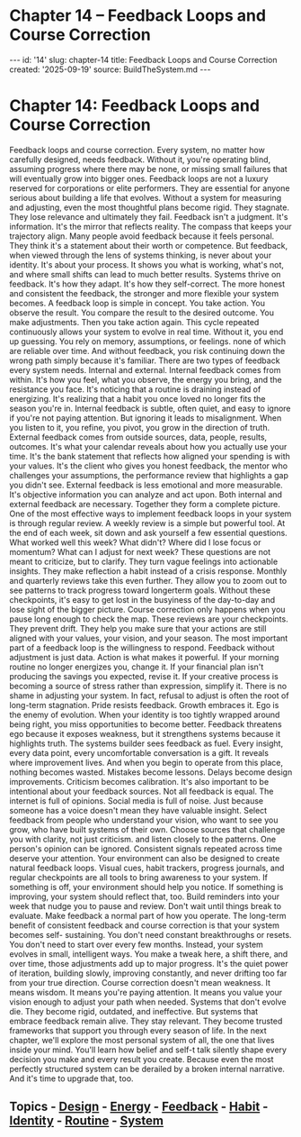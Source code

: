 # Chapter 14 – Feedback Loops and Course Correction

--- id: '14' slug: chapter-14 title: Feedback Loops and Course Correction created: '2025-09-19' source: BuildTheSystem.md ---

# Chapter 14: Feedback Loops and Course Correction

Feedback loops and course correction. Every system, no matter how carefully designed, needs feedback. Without it, you're operating blind, assuming progress where there may be none, or missing small failures that will eventually grow into bigger ones. Feedback loops are not a luxury reserved for corporations or elite performers. They are essential for anyone serious about building a life that evolves. Without a system for measuring and adjusting, even the most thoughtful plans become rigid. They stagnate. They lose relevance and ultimately they fail. Feedback isn't a judgment. It's information. It's the mirror that reflects reality. The compass that keeps your trajectory align. Many people avoid feedback because it feels personal. They think it's a statement about their worth or competence. But feedback, when viewed through the lens of systems thinking, is never about your identity. It's about your process. It shows you what is working, what's not, and where small shifts can lead to much better results. Systems thrive on feedback. It's how they adapt. It's how they self-correct. The more honest and consistent the feedback, the stronger and more flexible your system becomes. A feedback loop is simple in concept. You take action. You observe the result. You compare the result to the desired outcome. You make adjustments. Then you take action again. This cycle repeated continuously allows your system to evolve in real time. Without it, you end up guessing. You rely on memory, assumptions, or feelings. none of which are reliable over time. And without feedback, you risk continuing down the wrong path simply because it's familiar. There are two types of feedback every system needs. Internal and external. Internal feedback comes from within. It's how you feel, what you observe, the energy you bring, and the resistance you face. It's noticing that a routine is draining instead of energizing. It's realizing that a habit you once loved no longer fits the season you're in. Internal feedback is subtle, often quiet, and easy to ignore if you're not paying attention. But ignoring it leads to misalignment. When you listen to it, you refine, you pivot, you grow in the direction of truth. External feedback comes from outside sources, data, people, results, outcomes. It's what your calendar reveals about how you actually use your time. It's the bank statement that reflects how aligned your spending is with your values. It's the client who gives you honest feedback, the mentor who challenges your assumptions, the performance review that highlights a gap you didn't see. External feedback is less emotional and more measurable. It's objective information you can analyze and act upon. Both internal and external feedback are necessary. Together they form a complete picture. One of the most effective ways to implement feedback loops in your system is through regular review. A weekly review is a simple but powerful tool. At the end of each week, sit down and ask yourself a few essential questions. What worked well this week? What didn't? Where did I lose focus or momentum? What can I adjust for next week? These questions are not meant to criticize, but to clarify. They turn vague feelings into actionable insights. They make reflection a habit instead of a crisis response. Monthly and quarterly reviews take this even further. They allow you to zoom out to see patterns to track progress toward longerterm goals. Without these checkpoints, it's easy to get lost in the busyiness of the day-to-day and lose sight of the bigger picture. Course correction only happens when you pause long enough to check the map. These reviews are your checkpoints. They prevent drift. They help you make sure that your actions are still aligned with your values, your vision, and your season. The most important part of a feedback loop is the willingness to respond. Feedback without adjustment is just data. Action is what makes it powerful. If your morning routine no longer energizes you, change it. If your financial plan isn't producing the savings you expected, revise it. If your creative process is becoming a source of stress rather than expression, simplify it. There is no shame in adjusting your system. In fact, refusal to adjust is often the root of long-term stagnation. Pride resists feedback. Growth embraces it. Ego is the enemy of evolution. When your identity is too tightly wrapped around being right, you miss opportunities to become better. Feedback threatens ego because it exposes weakness, but it strengthens systems because it highlights truth. The systems builder sees feedback as fuel. Every insight, every data point, every uncomfortable conversation is a gift. It reveals where improvement lives. And when you begin to operate from this place, nothing becomes wasted. Mistakes become lessons. Delays become design improvements. Criticism becomes calibration. It's also important to be intentional about your feedback sources. Not all feedback is equal. The internet is full of opinions. Social media is full of noise. Just because someone has a voice doesn't mean they have valuable insight. Select feedback from people who understand your vision, who want to see you grow, who have built systems of their own. Choose sources that challenge you with clarity, not just criticism. and listen closely to the patterns. One person's opinion can be ignored. Consistent signals repeated across time deserve your attention. Your environment can also be designed to create natural feedback loops. Visual cues, habit trackers, progress journals, and regular checkpoints are all tools to bring awareness to your system. If something is off, your environment should help you notice. If something is improving, your system should reflect that, too. Build reminders into your week that nudge you to pause and review. Don't wait until things break to evaluate. Make feedback a normal part of how you operate. The long-term benefit of consistent feedback and course correction is that your system becomes self- sustaining. You don't need constant breakthroughs or resets. You don't need to start over every few months. Instead, your system evolves in small, intelligent ways. You make a tweak here, a shift there, and over time, those adjustments add up to major progress. It's the quiet power of iteration, building slowly, improving constantly, and never drifting too far from your true direction. Course correction doesn't mean weakness. It means wisdom. It means you're paying attention. It means you value your vision enough to adjust your path when needed. Systems that don't evolve die. They become rigid, outdated, and ineffective. But systems that embrace feedback remain alive. They stay relevant. They become trusted frameworks that support you through every season of life. In the next chapter, we'll explore the most personal system of all, the one that lives inside your mind. You'll learn how belief and self-t talk silently shape every decision you make and every result you create. Because even the most perfectly structured system can be derailed by a broken internal narrative. And it's time to upgrade that, too.

## Topics - [Design](docs/topics/design.md) - [Energy](docs/topics/energy.md) - [Feedback](docs/topics/feedback.md) - [Habit](docs/topics/habit.md) - [Identity](docs/topics/identity.md) - [Routine](docs/topics/routine.md) - [System](docs/topics/system.md)